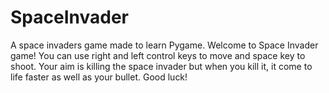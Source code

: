 # SpaceInvader
 A space invaders game made to learn Pygame.
 Welcome to Space Invader game! You can use right and left control keys to move and space key to shoot. Your aim is killing the space invader but when you kill it, it come to life faster as well as your bullet. Good luck!